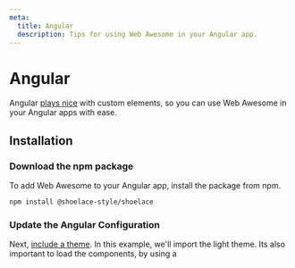 ```yaml
---
meta:
  title: Angular
  description: Tips for using Web Awesome in your Angular app.
---
```


# Angular

Angular [plays nice](https://custom-elements-everywhere.com/#angular) with custom elements, so you can use Web Awesome in your Angular apps with ease.

## Installation

### Download the npm package

To add Web Awesome to your Angular app, install the package from npm.

```bash
npm install @shoelace-style/shoelace
```

### Update the Angular Configuration

Next, [include a theme](/getting-started/themes). In this example, we'll import the light theme.
Its also important to load the components, by using a <script> tag into the index.html file. However, the Angular way to do it is by adding a script configurations into your angular.json file as follows:

```
"architect": {
  "build": {
    ...
    "options": {
      ...
      "styles": [
        "src/styles.scss",
        "@shoelace-style/shoelace/dist/themes/light.css"
       ],
      "scripts": [
        "@shoelace-style/shoelace/dist/shoelace.js"
      ]
      ...
```

### Setting up the base path

Next, set the [base path](/getting-started/installation#setting-the-base-path) for icons and other assets in the `main.ts`. In this example, we'll use the CDN as a base path.

```jsx
import { setBasePath } from '@shoelace-style/shoelace/%NPMDIR%/utilities/base-path';

setBasePath('https://cdn.jsdelivr.net/npm/@shoelace-style/shoelace@%VERSION%/%CDNDIR%/');
```

:::tip
If you'd rather not use the CDN for assets, you can create a build task that copies `node_modules/@shoelace-style/shoelace/%NPMDIR%/assets` into a public folder in your app. Then you can point the base path to that folder instead.
:::

## Configuration

Then make sure to apply the custom elements schema as shown below.

```js
import { BrowserModule } from '@angular/platform-browser';
import { NgModule, CUSTOM_ELEMENTS_SCHEMA } from '@angular/core';

import { AppComponent } from './app.component';

@NgModule({
  declarations: [AppComponent],
  imports: [BrowserModule],
  providers: [],
  bootstrap: [AppComponent],
  schemas: [CUSTOM_ELEMENTS_SCHEMA]
})
export class AppModule {}
```

## Reference Web Awesome components in your Angular component code

```js
import { WaDrawer } from '@shoelace-style/shoelace';

@Component({
  selector: 'app-drawer-example',
  template: '<div id="page"><button (click)="showDrawer()">Show drawer</button><wa-drawer #drawer label="Drawer" class="drawer-focus" style="--size: 50vw"><p>Drawer content</p></wa-drawer></div>'
})
export class DrawerExampleComponent implements OnInit {

  // use @ViewChild to get a reference to the #drawer element within component template
  @ViewChild('drawer')
  drawer?: ElementRef<WaDrawer>;

  ...

  constructor(...) {
  }

  ngOnInit() {
  }

  ...

  showDrawer() {
    // use nativeElement to access Web Awesome components
    this.drawer?.nativeElement.show();
  }
}
```

Now you can start using Web Awesome components in your app!

:::tip
Are you using Web Awesome with Angular? [Help us improve this page!](https://github.com/shoelace-style/shoelace/blob/next/docs/frameworks/angular.md)
:::
